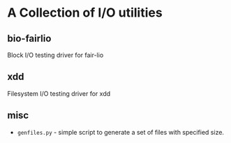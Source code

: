 # A Collection of I/O utilities



## bio-fairlio


Block I/O testing driver for fair-lio

## xdd

Filesystem I/O testing driver for xdd

## misc

- `genfiles.py` - simple script to generate a set of files with specified
  size.

